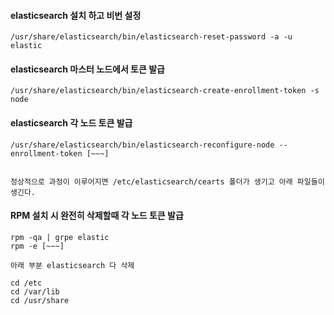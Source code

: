 #### elasticsearch 설치 하고 비번 설정

```
/usr/share/elasticsearch/bin/elasticsearch-reset-password -a -u elastic
```

#### elasticsearch 마스터 노드에서 토큰 발급

```
/usr/share/elasticsearch/bin/elasticsearch-create-enrollment-token -s node
```

#### elasticsearch 각 노드 토큰 발급

```
/usr/share/elasticsearch/bin/elasticsearch-reconfigure-node --enrollment-token [~~~]


정상적으로 과정이 이루어지면 /etc/elasticsearch/cearts 폴더가 생기고 아래 파일들이 생긴다.
```

#### RPM 설치 시 완전히 삭제할때 각 노드 토큰 발급

```
rpm -qa | grpe elastic
rpm -e [~~~]

아래 부분 elasticsearch 다 삭제

cd /etc
cd /var/lib
cd /usr/share
```

